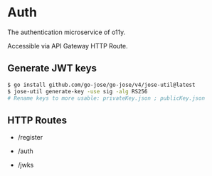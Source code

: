 # Auth

The authentication microservice of o11y.

Accessible via API Gateway HTTP Route.

## Generate JWT keys

```bash
$ go install github.com/go-jose/go-jose/v4/jose-util@latest
$ jose-util generate-key -use sig -alg RS256
# Rename keys to more usable: privateKey.json ; publicKey.json
```

## HTTP Routes

- /register

- /auth

- /jwks